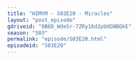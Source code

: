 ```yaml
---
title: "HIMYM - S03E20 - Miracles"
layout: "post_episode"
gdriveid: "0B6D_WdeSr-7ZRy16d2pUdGNBQkE"
season: "S03"
permalink: "episode/S03E20.html"
episodeid: "S03E20"
---
```

